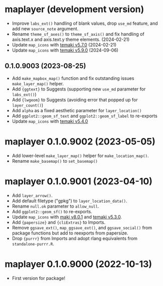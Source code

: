 # maplayer (development version)

- Improve `labs_ext()` handling of blank values, drop `use_md` feature, and add new `source_note` argument.
- Rename `theme_sf_axes()` to `theme_sf_axis()` and fix handling of axis.text.x and axis.text.y theme elements. (2024-02-21)
- Update `map_icons` with [temaki v5.7.0](https://github.com/rapideditor/temaki/releases/tag/v5.7.0) (2024-02-21)
- Update `map_icons` with [temaki v5.9.0](https://github.com/rapideditor/temaki/releases/tag/v5.9.0) (2024-09-06)

## 0.1.0.9003 (2023-08-25)

- Add `make_mapbox_map()` function and fix outstanding issues `make_layer_map()` helper.
- Add `{ggtext}` to Suggests (supporting new `use_md` parameter for `labs_ext()`)
- Add `{lwgeom}` to Suggests (avoiding error that popped up for `layer_count()`)
- Add `alpha` as a fixed aesthetic parameter for `layer_location()`
- Add `ggplot2::geom_sf_text` and `ggplot2::geom_sf_label` to re-exports
- Update `map_icons` with [temaki v5.4.0](https://github.com/rapideditor/temaki/releases/tag/v5.4.0)

# maplayer 0.1.0.9002 (2023-05-05)

- Add lower-level `make_layer_map()` helper for `make_location_map()`.
- Rename `make_basemap()` to `set_basemap()`

# maplayer 0.1.0.9001 (2023-04-10)

* Add `layer_arrow()`.
* Add default filetype ("gpkg") to `layer_location_data()`.
* Rename `null.ok` parameter to `allow_null`.
* Add `ggplot2::geom_sf()` to re-exports.
* Update `map_icons` with [maki v8.0.1](https://github.com/mapbox/maki/releases/tag/v8.0.1) and [temaki v5.3.0](https://github.com/rapideditor/temaki/releases/tag/v5.3.0).
* Add `{papersize}` and `{cliExtras}` to Imports.
* Remove `ggsave_ext()`, `map_ggsave_ext()`, and `ggsave_social()` from package functions but add to reexports from papersize.
* Drop `{purrr}` from Imports and adopt rlang equivalents from `standalone-purrr.R`.

# maplayer 0.1.0.9000 (2022-10-13)

- First version for package!
